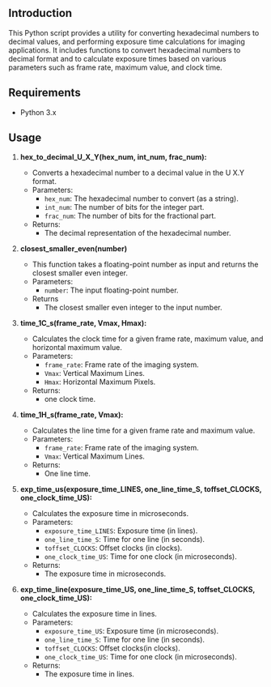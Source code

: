 ## Introduction

This Python script provides a utility for converting hexadecimal numbers to decimal values, and performing exposure time calculations for imaging applications. It includes functions to convert hexadecimal numbers to decimal format and to calculate exposure times based on various parameters such as frame rate, maximum value, and clock time.

## Requirements

- Python 3.x

## Usage

1. **hex_to_decimal_U_X_Y(hex_num, int_num, frac_num):**
   - Converts a hexadecimal number to a decimal value in the U X.Y format.
   - Parameters:
     - `hex_num`: The hexadecimal number to convert (as a string).
     - `int_num`: The number of bits for the integer part.
     - `frac_num`: The number of bits for the fractional part.
   - Returns:
     - The decimal representation of the hexadecimal number.
2. **closest_smaller_even(number)**
   - This function takes a floating-point number as input and returns the closest smaller even integer.
   - Parameters:
     - `number`: The input floating-point number.
   - Returns
     - The closest smaller even integer to the input number.

3. **time_1C_s(frame_rate, Vmax, Hmax):**
   - Calculates the clock time for a given frame rate, maximum value, and horizontal maximum value.
   - Parameters:
     - `frame_rate`: Frame rate of the imaging system.
     - `Vmax`: Vertical Maximum Lines.
     - `Hmax`: Horizontal Maximum Pixels.
   - Returns:
     - one clock time.

3. **time_1H_s(frame_rate, Vmax):**
   - Calculates the line time for a given frame rate and maximum value.
   - Parameters:
     - `frame_rate`: Frame rate of the imaging system.
     - `Vmax`: Vertical Maximum Lines.
   - Returns:
     - One line time.

4. **exp_time_us(exposure_time_LINES, one_line_time_S, toffset_CLOCKS, one_clock_time_US):**
   - Calculates the exposure time in microseconds.
   - Parameters:
     - `exposure_time_LINES`: Exposure time (in lines).
     - `one_line_time_S`: Time for one line (in seconds).
     - `toffset_CLOCKS`: Offset clocks (in clocks).
     - `one_clock_time_US`: Time for one clock (in microseconds).
   - Returns:
     - The exposure time in microseconds.

5. **exp_time_line(exposure_time_US, one_line_time_S, toffset_CLOCKS, one_clock_time_US):**
   - Calculates the exposure time in lines.
   - Parameters:
     - `exposure_time_US`: Exposure time (in microseconds).
     - `one_line_time_S`: Time for one line (in seconds).
     - `toffset_CLOCKS`: Offset clocks(in clocks).
     - `one_clock_time_US`: Time for one clock (in microseconds).
   - Returns:
     - The exposure time in lines.
